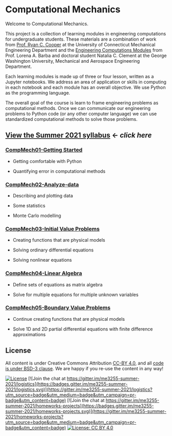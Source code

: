 # Computational Mechanics

Welcome to Computational Mechanics.  

This project is a collection of learning modules in engineering computations for
undergraduate students. These materials are a combination of work from [Prof.
Ryan C. Cooper](https://ryan-c-cooper.uconn.edu) at the University of
Connecticut Mechanical Engineering Department and the [Engineering Computations
Modules](https://github.com/engineersCode/EngComp) from Prof. Lorena A. Barba
and doctoral student Natalia C. Clement at the George Washington University,
Mechanical and Aerospace Engineering Department. 

Each learning modules is made up of three or four lesson, written as a Jupyter
notebooks. We address an area of application or skills in computing in each
notebook and each module has an overall objective. We use Python as the
programming language.

The overall goal of the course is learn to frame engineering problems as
computational methods. Once we can communicate our engineering problems to
Python code (or any other computer language) we can use standardized
computational methods to solve those problems. 

## [View the Summer 2021 syllabus](./syllabus) $\leftarrow$ _click here_

### [CompMech01-Getting Started](module_01/README)

- Getting comfortable with Python

- Quantifying error in computational methods

### [CompMech02-Analyze-data](module_02/README)

- Describing and plotting data

- Some statistics

- Monte Carlo modelling

### [CompMech03-Initial Value Problems](module_03/README)

- Creating functions that are physical models

- Solving ordinary differential equations

- Solving nonlinear equations

### [CompMech04-Linear Algebra](module_04/README)

- Define sets of equations as matrix algebra

- Solve for multiple equations for multiple unknown variables

### [CompMech05-Boundary Value Problems](module_05/README)

- Continue creating functions that are physical models

- Solve 1D and 2D partial differential equations with finite difference
  approximations


## License

All content is under Creative Commons Attribution [CC-BY
4.0](https://creativecommons.org/licenses/by/4.0/legalcode.txt), and all [code
is under BSD-3
clause](https://github.uconn.edu/rcc02007/Computational_Mechanics/LICENSE). We are
happy if you re-use the content in any way!

[![License](https://img.shields.io/badge/License-BSD%203--Clause-blue.svg)](https://opensource.org/licenses/BSD-3-Clause) [![Join the chat at https://gitter.im/me3255-summer-2021/logistics](https://badges.gitter.im/me3255-summer-2021/logistics.svg)](https://gitter.im/me3255-summer-2021/logistics?utm_source=badge&utm_medium=badge&utm_campaign=pr-badge&utm_content=badge) [![Join the chat at https://gitter.im/me3255-summer-2021/homeworks-projects](https://badges.gitter.im/me3255-summer-2021/homeworks-projects.svg)](https://gitter.im/me3255-summer-2021/homeworks-projects?utm_source=badge&utm_medium=badge&utm_campaign=pr-badge&utm_content=badge)
[![License: CC BY
4.0](https://img.shields.io/badge/License-CC%20BY%204.0-lightgrey.svg)](https://creativecommons.org/licenses/by/4.0/)
